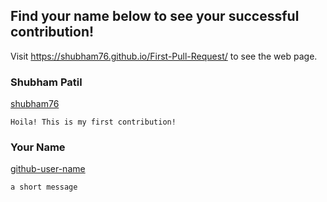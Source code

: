 ## Find your name below to see your successful contribution!
Visit https://shubham76.github.io/First-Pull-Request/ to see the web page.


### Shubham Patil
[shubham76](https://github.com/shubham76)

`Hoila! This is my first contribution!`


### Your Name
[github-user-name](github-profile-url)

`a short message`
